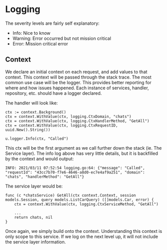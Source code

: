 # Logging

The severity levels are fairly self explanatory:
- Info: Nice to know
- Warning: Error occurred but not mission critical
- Error: Mission critical error

## Context
We declare an initial context on each request, and add values to that context. This context will be passed through the stack trace. The most common use case will be the logger. This provides better reporting for where and how issues happened. Each instance of services, handler, repository, etc. should have a logger declared.

The handler will look like:

```
ctx := context.Background()
ctx = context.WithValue(ctx, logging.CtxDomain, "chats")
ctx = context.WithValue(ctx, logging.CtxHandlerMethod, "GetAll")
ctx = context.WithValue(ctx, logging.CtxRequestID, uuid.New().String())

u.logger.Info(ctx, "Called")
```

This ctx will be the first argument as we call further down the stack (ie. The Service layer). The info log above has very little details, but it is backfilled by the context and would output:

```
INFO: 2021/03/11 07:52:54 logging.go:64: {"message": "Called", "requestId": "43cc7b70-f7e6-4646-a8d0-ec7e4af9a251", "domain": "chats", "handlerMethod": "GetAll"}
```

The service layer would be:
```
func (c *chatsService) GetAll(ctx context.Context, session models.Session, query models.ListCarQuery) ([]models.Car, error) {
	ctx = context.WithValue(ctx, logging.CtxServiceMethod, "GetAll")
	
	...
	return chats, nil
}
```

Once again, we simply build onto the context. Understanding this context is only scope to this service. If we log on the next level up, it will not include the service layer information.

